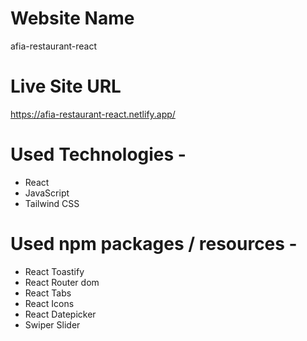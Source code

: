 # Website Name
afia-restaurant-react

# Live Site URL
https://afia-restaurant-react.netlify.app/

# Used Technologies -
* React
* JavaScript
* Tailwind CSS

# Used npm packages / resources -
* React Toastify
* React Router dom
* React Tabs
* React Icons
* React Datepicker
* Swiper Slider